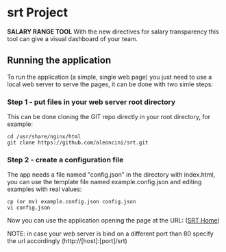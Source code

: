 # srt Project

**SALARY RANGE TOOL**
With the new directives for salary transparency this tool can give a visual dashboard of your team.

## Running the application

To run the application (a simple, single web page) you just need to use a local web server to serve the pages, it can be done with two simle steps:

### Step 1 - put files in your web server root directory

This can be done cloning the GIT repo directly in your root directory, for example:

```in a shell window
cd /usr/share/nginx/html
git clone https://github.com/aleoncini/srt.git
```

### Step 2 - create a configuration file

The app needs a file named "config.json" in the directory with index.html, you can use the template file named example.config.json and editing examples with real values:

```in the previous shell window
cp (or mv) example.config.json config.json
vi config.json
```

Now you can use the application opening the page at the URL: ([SRT Home](http://localhost/srt))

NOTE: in case your web server is bind on a different port than 80 specify the url accordingly (http://[host]:[port]/srt)